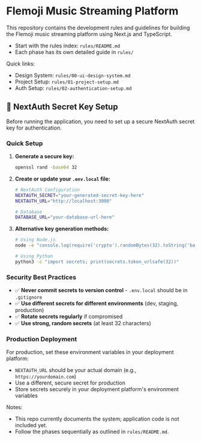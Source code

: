 # Flemoji Music Streaming Platform

This repository contains the development rules and guidelines for building the Flemoji music streaming platform using Next.js and TypeScript.

- Start with the rules index: `rules/README.md`
- Each phase has its own detailed guide in `rules/`

Quick links:

- Design System: `rules/00-ui-design-system.md`
- Project Setup: `rules/01-project-setup.md`
- Auth Setup: `rules/02-authentication-setup.md`

## 🔐 NextAuth Secret Key Setup

Before running the application, you need to set up a secure NextAuth secret key for authentication.

### Quick Setup

1. **Generate a secure key:**

   ```bash
   openssl rand -base64 32
   ```

2. **Create or update your `.env.local` file:**

   ```bash
   # NextAuth Configuration
   NEXTAUTH_SECRET="your-generated-secret-key-here"
   NEXTAUTH_URL="http://localhost:3000"

   # Database
   DATABASE_URL="your-database-url-here"
   ```

3. **Alternative key generation methods:**

   ```bash
   # Using Node.js
   node -e "console.log(require('crypto').randomBytes(32).toString('base64'))"

   # Using Python
   python3 -c "import secrets; print(secrets.token_urlsafe(32))"
   ```

### Security Best Practices

- ✅ **Never commit secrets to version control** - `.env.local` should be in `.gitignore`
- ✅ **Use different secrets for different environments** (dev, staging, production)
- ✅ **Rotate secrets regularly** if compromised
- ✅ **Use strong, random secrets** (at least 32 characters)

### Production Deployment

For production, set these environment variables in your deployment platform:

- `NEXTAUTH_URL` should be your actual domain (e.g., `https://yourdomain.com`)
- Use a different, secure secret for production
- Store secrets securely in your deployment platform's environment variables

Notes:

- This repo currently documents the system; application code is not included yet.
- Follow the phases sequentially as outlined in `rules/README.md`.
